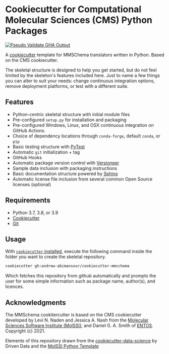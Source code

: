 # Cookiecutter for Computational Molecular Sciences (CMS) Python Packages
[//]: # (Badges)
[![Pseudo Validate GHA Output](https://github.com/Andrew-AbiMansour/cookiecutter-mmschema/actions/workflows/verify-ghas.yaml/badge.svg)](https://github.com/Andrew-AbiMansour/cookiecutter-mmschema/actions/workflows/verify-ghas.yaml)

A [cookiecutter](https://github.com/audreyr/cookiecutter) template for MMSChema translators
written in Python. Based on the CMS cookiecutter. 

The skeletal structure is designed to help you get started, but do not feel limited by the skeleton's features
included here. Just to name a few things you can alter to suit your needs: change continuous integration options,
remove deployment platforms, or test with a different suite.

## Features
* Python-centric skeletal structure with initial module files
* Pre-configured `setup.py` for installation and packaging
* Pre-configured Windows, Linux, and OSX continuous integration on GitHub Actions.
* Choice of dependency locations through `conda-forge`, default `conda`, or `pip`
* Basic testing structure with [PyTest](https://docs.pytest.org/en/latest/)
* Automatic `git` initialization + tag
* GitHub Hooks
* Automatic package version control with [Versioneer](https://github.com/warner/python-versioneer)
* Sample data inclusion with packaging instructions
* Basic documentation structure powered by [Sphinx](http://www.sphinx-doc.org/en/master/)
* Automatic license file inclusion from several common Open Source licenses (optional)

## Requirements

* Python 3.7, 3.8, or 3.9
* [Cookiecutter](http://cookiecutter.readthedocs.io/en/latest/installation.html)
* [Git](https://git-scm.com/)

## Usage

With [`cookiecutter` installed](https://cookiecutter.readthedocs.io/en/latest/installation.html#install-cookiecutter),
execute the following command inside the folder you want to create the skeletal repository.

```bash
cookiecutter gh:andrew-abimansour/cookiecutter-mmschema
```

Which fetches this repository from github automatically and prompts the user for some simple information such as
package name, author(s), and licences.


## Acknowledgments

The MMSchema cookitercutter is based on the CMS cookiecutter developed by Levi N. Naden and Jessica A. Nash
from the [Molecular Sciences Software Institute (MolSSI)](http://molssi.org/); and
Daniel G. A. Smith of [ENTOS](https://www.entos.ai/). Copyright (c) 2021.

Elements of this repository drawn from the
[cookiecutter-data-science](https://github.com/drivendata/cookiecutter-data-science) by Driven Data
and the [MolSSI Python Template](https://github.com/MolSSI/python_template)
